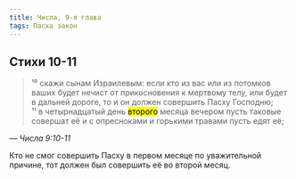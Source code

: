 ```yaml
---
title: Числа, 9-я глава
tags: Пасха закон
---
```


## Стихи 10-11

> ¹⁰ скажи сынам Израилевым: если кто из вас или из потомков ваших будет нечист от прикосновения к мертвому телу,
> или будет в дальней дороге, то и он должен совершить Пасху Господню;  
> ¹¹ в четырнадцатый день <mark>второго</mark> месяца вечером пусть таковые совершат её и с опресноками и горькими травами пусть едят её;

— <cite>Числа&nbsp;9:10-11</cite>

Кто не смог совершить Пасху в первом месяце по уважительной причине, тот должен был совершить её во второй месяц. 
